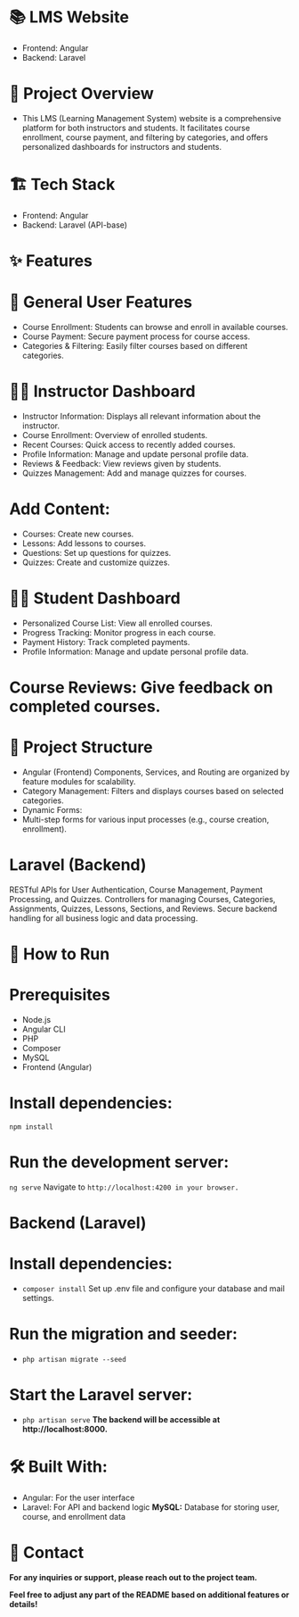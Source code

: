  # **📚 LMS Website**
  - Frontend: Angular
  - Backend: Laravel

# **🎯 Project Overview**
   - This LMS (Learning Management System) website is a comprehensive platform for both instructors and students. It facilitates course enrollment, course payment, and filtering by categories, and offers personalized dashboards for instructors and students.

#  **🏗️ Tech Stack**
  - Frontend: Angular
  - Backend: Laravel (API-base)
# **✨ Features**
# **🌟 General User Features**
   - Course Enrollment: Students can browse and enroll in available courses.
   - Course Payment: Secure payment process for course access.
   - Categories & Filtering: Easily filter courses based on different categories.
# **🧑‍🏫 Instructor Dashboard**
  - Instructor Information: Displays all relevant information about the instructor.
  - Course Enrollment: Overview of enrolled students.
  - Recent Courses: Quick access to recently added courses.
  - Profile Information: Manage and update personal profile data.
  - Reviews & Feedback: View reviews given by students.
  - Quizzes Management: Add and manage quizzes for courses.
# **Add Content:**
   - Courses: Create new courses.
   - Lessons: Add lessons to courses.
   - Questions: Set up questions for quizzes.
   - Quizzes: Create and customize quizzes.
# **🧑‍🎓 Student Dashboard**
   - Personalized Course List: View all enrolled courses.
   - Progress Tracking: Monitor progress in each course.
   - Payment History: Track completed payments.
   - Profile Information: Manage and update personal profile data.
# **Course Reviews: Give feedback on completed courses.**
# 📂 Project Structure
   - Angular (Frontend)
    Components, Services, and Routing are organized by feature modules for scalability.  
   - Category Management:
       Filters and displays courses based on selected categories.
  - Dynamic Forms:
  - Multi-step forms for various input processes (e.g., course creation, enrollment).
    
# **Laravel (Backend)**
RESTful APIs for User Authentication, Course Management, Payment Processing, and Quizzes.
Controllers for managing Courses, Categories, Assignments, Quizzes, Lessons, Sections, and Reviews.
Secure backend handling for all business logic and data processing.
# **🚀 How to Run**
# **Prerequisites**
  - Node.js
  - Angular CLI
  - PHP
  - Composer
  - MySQL
  - Frontend (Angular)
# **Install dependencies:**
`
npm install `
# **Run the development server:**

`ng serve`
Navigate to `http://localhost:4200 in your browser.`
# **Backend (Laravel)**
# **Install dependencies:**

 - `composer install`
Set up .env file and configure your database and mail settings.
# **Run the migration and seeder:**

 - `php artisan migrate --seed`
# **Start the Laravel server:**
  - `php artisan serve`
**The backend will be accessible at http://localhost:8000.**
# **🛠️ Built With**:
  - Angular: For the user interface
  - Laravel: For API and backend logic
**MySQL:** Database for storing user, course, and enrollment data
# **📧 Contact**
**For any inquiries or support, please reach out to the project team.**

**Feel free to adjust any part of the README based on additional features or details!**

